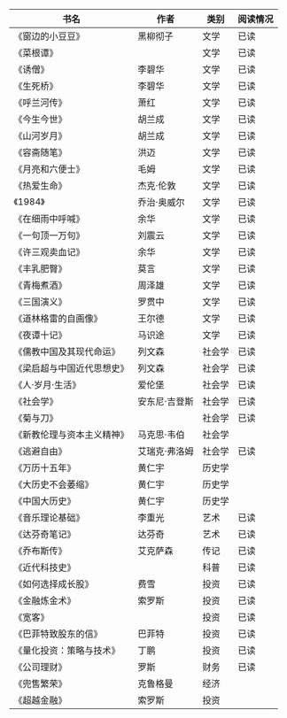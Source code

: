 书名                      |	作者       	|类别     	|阅读情况
--------------------------|-------------|-----------|---------
《窗边的小豆豆》          |黑柳彻子		  |文学     	|已读
《菜根谭》			          |             |文学	      |已读
《诱僧》                  |李碧华       |文学      	|已读
《生死桥》                |李碧华	      |文学	      |已读
《呼兰河传》              |萧红	        |文学       |已读
《今生今世》              |胡兰成       |文学       |已读
《山河岁月》              |胡兰成       |文学       |已读
《容斋随笔》              |洪迈	        |文学	      |已读
《月亮和六便士》          |毛姆	       	|文学       |已读
《热爱生命》              |杰克·伦敦		|文学       |已读
《1984》                  |乔治·奥威尔  |文学       |已读
《在细雨中呼喊》          |余华		      |文学	      |已读
《一句顶一万句》          |刘震云	     	|文学	      |已读
《许三观卖血记》          |余华		      |文学       |已读
《丰乳肥臀》              |莫言	      	|文学       |已读
《青梅煮酒》              |周泽雄	     	|文学	      |已读
《三国演义》              |罗贯中	    	|文学	      |已读
《道林格雷的自画像》      |王尔德     	|文学       |已读
《夜谭十记》	            |马识途	      |文学	      |已读
《儒教中国及其现代命运》  |列文森    	  |社会学    	|已读
《梁启超与中国近代思想史》|列文森    	  |社会学	    |已读
《人·岁月·生活》         	|爱伦堡	      |社会学     |已读
《社会学》	              |安东尼·吉登斯|社会学	    |已读
《菊与刀》	              |		          |社会学    	|已读
《新教伦理与资本主义精神》|马克思·韦伯  |社会学     |
《逃避自由》              |艾瑞克·弗洛姆|社会学     |已读
《万历十五年》	          |黄仁宇	      |历史学     |	
《大历史不会萎缩》        |黄仁宇       |历史学	  	|
《中国大历史》            |黄仁宇       |历史学     |
《音乐理论基础》          |李重光	      |艺术      	|已读
《达芬奇笔记》            |达芬奇       |艺术       |已读
《乔布斯传》              |艾克萨森	    |传记       |已读
《近代科技史》          	| 	          |科普      	|已读
《如何选择成长股》        |费雪       	|投资	      |已读
《金融炼金术》            |索罗斯	      |投资       |已读
《宽客》		              |	            |投资	      |已读
《巴菲特致股东的信》      |巴菲特       |投资       |已读
《量化投资：策略与技术》  |丁鹏         |投资	      |已读
《公司理财》              |罗斯	        |财务     	|已读
《兜售繁荣》            	|克鲁格曼     |经济	      |
《超越金融》	            |索罗斯		    |投资       |


